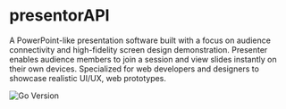 # presentorAPI
A PowerPoint-like presentation software built with a focus on audience connectivity and high-fidelity screen design demonstration. Presenter enables audience members to join a session and view slides instantly on their own devices. Specialized for web developers and designers to showcase realistic UI/UX, web prototypes.

![Go Version](https://img.shields.io/badge/Go-1.25.2-blue?style=for-the-badge&logo=go)
